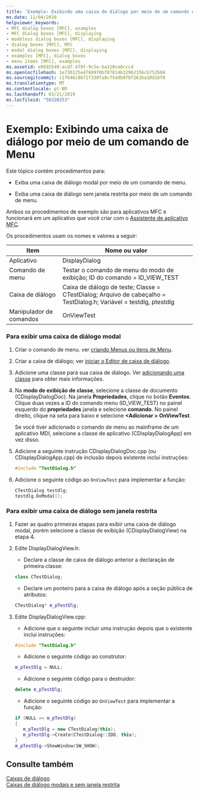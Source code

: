 ```yaml
---
title: 'Exemplo: Exibindo uma caixa de diálogo por meio de um comando de Menu'
ms.date: 11/04/2016
helpviewer_keywords:
- MFC dialog boxes [MFC], examples
- MFC dialog boxes [MFC], displaying
- modeless dialog boxes [MFC], displaying
- dialog boxes [MFC], MFC
- modal dialog boxes [MFC], displaying
- examples [MFC], dialog boxes
- menu items [MFC], examples
ms.assetid: e8692549-acd7-478f-9c5e-ba310ce8cccd
ms.openlocfilehash: 1e730125e47609f0bf87814b32962336cb752b04
ms.sourcegitcommit: c1f646c8b72f330fa8cf5ddb0f8f261ba10d16f0
ms.translationtype: MT
ms.contentlocale: pt-BR
ms.lasthandoff: 03/21/2019
ms.locfileid: "58328253"
---
```

# <a name="example-displaying-a-dialog-box-via-a-menu-command"></a>Exemplo: Exibindo uma caixa de diálogo por meio de um comando de Menu

Este tópico contém procedimentos para:

- Exiba uma caixa de diálogo modal por meio de um comando de menu.

- Exiba uma caixa de diálogo sem janela restrita por meio de um comando de menu.

Ambos os procedimentos de exemplo são para aplicativos MFC e funcionará em um aplicativo que você criar com o [Assistente de aplicativo MFC](../mfc/reference/mfc-application-wizard.md).

Os procedimentos usam os nomes e valores a seguir:

|Item|Nome ou valor|
|----------|-------------------|
|Aplicativo|DisplayDialog|
|Comando de menu|Testar o comando de menu do modo de exibição; ID do comando = ID_VIEW_TEST|
|Caixa de diálogo|Caixa de diálogo de teste; Classe = CTestDialog; Arquivo de cabeçalho = TestDialog.h; Variável = testdlg, ptestdlg|
|Manipulador de comandos|OnViewTest|

### <a name="to-display-a-modal-dialog-box"></a>Para exibir uma caixa de diálogo modal

1. Criar o comando de menu. ver [criando Menus ou itens de Menu](../windows/creating-a-menu.md).

1. Criar a caixa de diálogo; ver [iniciar o Editor de caixa de diálogo](../windows/creating-a-new-dialog-box.md).

1. Adicione uma classe para sua caixa de diálogo. Ver [adicionando uma classe](../ide/adding-a-class-visual-cpp.md) para obter mais informações.

1. Na **modo de exibição de classe**, selecione a classe de documento (CDisplayDialogDoc). Na janela **Propriedades**, clique no botão **Eventos**. Clique duas vezes a ID do comando menu (ID_VIEW_TEST) no painel esquerdo do **propriedades** janela e selecione **comando**. No painel direito, clique na seta para baixo e selecione  **\<Adicionar > OnViewTest**.

   Se você tiver adicionado o comando de menu ao mainframe de um aplicativo MDI, selecione a classe de aplicativo (CDisplayDialogApp) em vez disso.

1. Adicione a seguinte instrução CDisplayDialogDoc.cpp (ou CDisplayDialogApp.cpp) de inclusão depois existente inclui instruções:

   ```cpp
   #include "TestDialog.h"
   ```

1. Adicione o seguinte código ao `OnViewTest` para implementar a função:

   ```cpp
   CTestDialog testdlg;
   testdlg.DoModal();  
   ```

### <a name="to-display-a-modeless-dialog-box"></a>Para exibir uma caixa de diálogo sem janela restrita

1. Fazer as quatro primeiras etapas para exibir uma caixa de diálogo modal, porém selecione a classe de exibição (CDisplayDialogView) na etapa 4.

1. Edite DisplayDialogView.h:

   - Declare a classe de caixa de diálogo anterior a declaração de primeira classe:

   ```cpp
   class CTestDialog;
   ```

   - Declare um ponteiro para a caixa de diálogo após a seção pública de atributos:

   ```cpp
   CTestDialog* m_pTestDlg;
   ```

1. Edite DisplayDialogView.cpp:

   - Adicione que o seguinte incluir uma instrução depois que o existente inclui instruções:

   ```cpp
   #include "TestDialog.h"
   ```

   - Adicione o seguinte código ao construtor:

   ```cpp
   m_pTestDlg = NULL;
   ```

   - Adicione o seguinte código para o destruidor:

   ```cpp
   delete m_pTestDlg;
   ```

   - Adicione o seguinte código ao `OnViewTest` para implementar a função:

   ```cpp
   if (NULL == m_pTestDlg)
   {
      m_pTestDlg = new CTestDialog(this);
      m_pTestDlg->Create(CTestDialog::IDD, this);
   }
   m_pTestDlg->ShowWindow(SW_SHOW); 
   ```

## <a name="see-also"></a>Consulte também

[Caixas de diálogo](../mfc/dialog-boxes.md)<br/>
[Caixas de diálogo modais e sem janela restrita](../mfc/modal-and-modeless-dialog-boxes.md)
